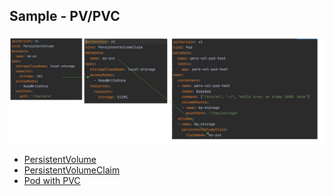 ## Sample - PV/PVC


![](.pvc-sample_images/b8c1c902.png)

- [PersistentVolume](pers-vol-test.yml)
- [PersistentVolumeClaim](pers-vol-claim-test.yml)
- [Pod with PVC](pers-vol-pod-test.yml)
